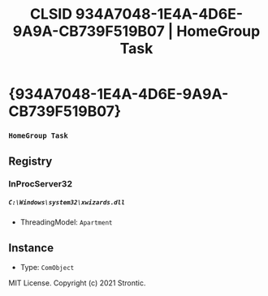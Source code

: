 ﻿---
title: "CLSID 934A7048-1E4A-4D6E-9A9A-CB739F519B07 | HomeGroup Task"
excerpt: What is COM-Object CLSID 934A7048-1E4A-4D6E-9A9A-CB739F519B07?
---

# {934A7048-1E4A-4D6E-9A9A-CB739F519B07}

### `HomeGroup Task`

## Registry


### InProcServer32

##### `C:\Windows\system32\xwizards.dll`
* ThreadingModel: `Apartment`

## Instance

* Type: `ComObject`

MIT License. Copyright (c) 2021 Strontic.


